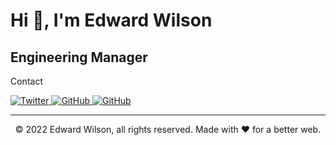 <h1>Hi 👋, I'm Edward Wilson</h1>
<h2>Engineering Manager</h2>

Contact

[<picture>
  <source media="(prefers-color-scheme: dark)" srcset="https://img.shields.io/badge/twitter-424242.svg?&style=for-the-badge&logo=twitter&logoColor=white">
  <img alt="Twitter" src="https://img.shields.io/badge/twitter-%231DA1F2.svg?&style=for-the-badge&logo=twitter&logoColor=white" />
</picture>](https://twitter.com/_edwardgwilson)
[<picture>
  <source media="(prefers-color-scheme: dark)" srcset="https://img.shields.io/badge/LinkedIn-424242?style=for-the-badge&logo=linkedin&logoColor=white">
  <img alt="GitHub" src="https://img.shields.io/badge/LinkedIn-0077B5?style=for-the-badge&logo=linkedin&logoColor=white">
</picture>](https://www.linkedin.com/in/edwardgw/)
[<picture>
  <source media="(prefers-color-scheme: dark)" srcset="https://img.shields.io/badge/GitHub-424242.svg?&style=for-the-badge&logo=Github&logoColor=white">
  <img alt="GitHub" src="https://img.shields.io/badge/GitHub-%2312100E.svg?&style=for-the-badge&logo=Github&logoColor=white">
</picture>](https://github.com/edwardwilson)

---
<p align="center"> © 2022 Edward Wilson, all rights reserved. Made with ❤️ for a better web. </p>
